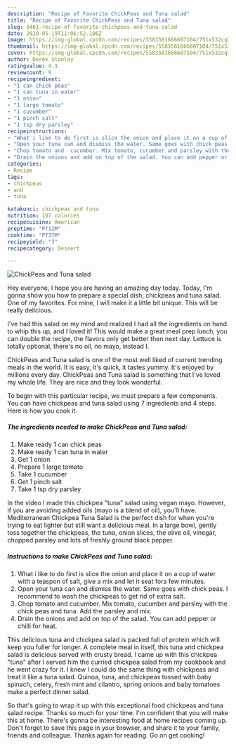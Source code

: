 ```yaml
---
description: "Recipe of Favorite ChickPeas and Tuna salad"
title: "Recipe of Favorite ChickPeas and Tuna salad"
slug: 3461-recipe-of-favorite-chickpeas-and-tuna-salad
date: 2020-05-19T11:06:52.106Z
image: https://img-global.cpcdn.com/recipes/5583581666607104/751x532cq70/chickpeas-and-tuna-salad-recipe-main-photo.jpg
thumbnail: https://img-global.cpcdn.com/recipes/5583581666607104/751x532cq70/chickpeas-and-tuna-salad-recipe-main-photo.jpg
cover: https://img-global.cpcdn.com/recipes/5583581666607104/751x532cq70/chickpeas-and-tuna-salad-recipe-main-photo.jpg
author: Derek Stanley
ratingvalue: 4.1
reviewcount: 9
recipeingredient:
- "1 can chick peas"
- "1 can tuna in water"
- "1 onion"
- "1 large tomato"
- "1 cucumber"
- "1 pinch salt"
- "1 tsp dry parsley"
recipeinstructions:
- "What i like to do first is slice the onion and place it on a cup of water with a teaspon of salt, give a mix and let it seat fora few minutes."
- "Open your tuna can and dismiss the water. Same goes with chick peas. I recommend to wash the chickpeas to get rid of extra salt."
- "Chop tomato and  cucumber. Mix tomato, cucumber and parsley with the chick peas and tuna. Add the parsley and mix."
- "Drain the onions and add on top of the salad. You can add pepper or chilli for heat."
categories:
- Recipe
tags:
- chickpeas
- and
- tuna

katakunci: chickpeas and tuna 
nutrition: 107 calories
recipecuisine: American
preptime: "PT12M"
cooktime: "PT37M"
recipeyield: "3"
recipecategory: Dessert

---
```



![ChickPeas and Tuna salad](https://img-global.cpcdn.com/recipes/5583581666607104/751x532cq70/chickpeas-and-tuna-salad-recipe-main-photo.jpg)

Hey everyone, I hope you are having an amazing day today. Today, I'm gonna show you how to prepare a special dish, chickpeas and tuna salad. One of my favorites. For mine, I will make it a little bit unique. This will be really delicious.

I&#39;ve had this salad on my mind and realized I had all the ingredients on hand to whip this up, and I loved it! This would make a great meal prep lunch, you can double the recipe, the flavors only get better then next day. Lettuce is totally optional, there&#39;s no oil, no mayo, instead I.

ChickPeas and Tuna salad is one of the most well liked of current trending meals in the world. It is easy, it's quick, it tastes yummy. It's enjoyed by millions every day. ChickPeas and Tuna salad is something that I've loved my whole life. They are nice and they look wonderful.


To begin with this particular recipe, we must prepare a few components. You can have chickpeas and tuna salad using 7 ingredients and 4 steps. Here is how you cook it.

<!--inarticleads1-->

##### The ingredients needed to make ChickPeas and Tuna salad:

1. Make ready 1 can chick peas
1. Make ready 1 can tuna in water
1. Get 1 onion
1. Prepare 1 large tomato
1. Take 1 cucumber
1. Get 1 pinch salt
1. Take 1 tsp dry parsley


In the video I made this chickpea &#34;tuna&#34; salad using vegan mayo. However, if you are avoiding added oils (mayo is a blend of oil), you&#39;ll have. Mediterranean Chickpea Tuna Salad is the perfect dish for when you&#39;re trying to eat lighter but still want a delicious meal. In a large bowl, gently toss together the chickpeas, the tuna, onion slices, the olive oil, vinegar, chopped parsley and lots of freshly ground black pepper. 

<!--inarticleads2-->

##### Instructions to make ChickPeas and Tuna salad:

1. What i like to do first is slice the onion and place it on a cup of water with a teaspon of salt, give a mix and let it seat fora few minutes.
1. Open your tuna can and dismiss the water. Same goes with chick peas. I recommend to wash the chickpeas to get rid of extra salt.
1. Chop tomato and  cucumber. Mix tomato, cucumber and parsley with the chick peas and tuna. Add the parsley and mix.
1. Drain the onions and add on top of the salad. You can add pepper or chilli for heat.


This delicious tuna and chickpea salad is packed full of protein which will keep you fuller for longer. A complete meal in itself, this tuna and chickpea salad is delicious served with crusty bread. I came up with this chickpea &#34;tuna&#34; after I served him the curried chickpea salad from my cookbook and he went crazy for it. I knew I could do the same thing with chickpeas and treat it like a tuna salad. Quinoa, tuna, and chickpeas tossed with baby spinach, celery, fresh mint and cilantro, spring onions and baby tomatoes make a perfect dinner salad. 

So that's going to wrap it up with this exceptional food chickpeas and tuna salad recipe. Thanks so much for your time. I'm confident that you will make this at home. There's gonna be interesting food at home recipes coming up. Don't forget to save this page in your browser, and share it to your family, friends and colleague. Thanks again for reading. Go on get cooking!
